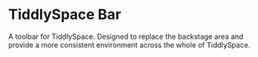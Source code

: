 TiddlySpace Bar
===============

A toolbar for TiddlySpace. Designed to replace the backstage area and provide a more consistent environment across the whole of TiddlySpace.
